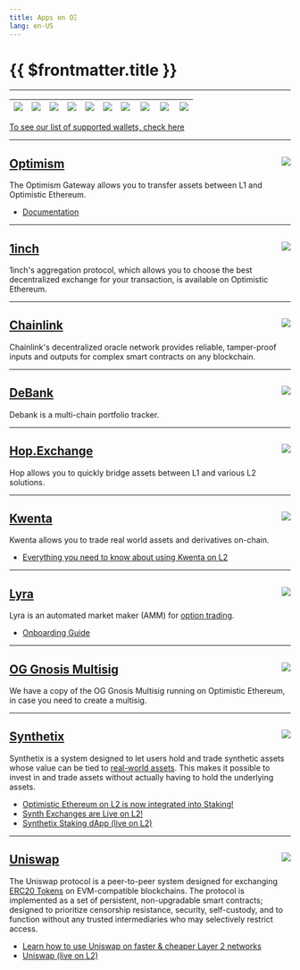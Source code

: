 ```yaml
---
title: Apps on OΞ
lang: en-US
---
```


# {{ $frontmatter.title }}


--- 


| [<img src="../../assets/logos/optimism.svg" class="logo">](#optimism) | [<img src="../../assets/logos/uniswap.png" class="logo">](#uniswap) | [<img src="../../assets/logos/synthetix.png" class="logo">](#synthetix) | [<img src="../../assets/logos/chainlink-logo.png" class="logo">](#chainlink) | [<img src="../../assets/logos/lyra.png" class="logo">](#lyra) | [<img src="../../assets/logos/hop_logo.png" class="logo">](#hop-exchange) | [<img src="../../assets/logos/1inch.png" class="logo">](#_1inch) | [<img src="../../assets/logos/kwenta.jpeg" class="logo" align="right">](#kwenta) | [<img src="../../assets/logos/gnosis.png" class="logo" align="right">](#og-gnosis-multisig) | [<img src="../../assets/logos/debank.png" class="logo" align="right">](#debank) |
| - | - | - | - | - | - | - | - | - | - |





[To see our list of supported wallets, check here](/docs/users/wallets.html)


---

## [Optimism <img src="../../assets/logos/optimism.svg" class="logo" align="right">](https://gateway.optimism.io/)

The Optimism Gateway allows you to transfer assets between L1 and Optimistic Ethereum.

* [Documentation](/docs/users/gateway.html)

---

## [1inch <img src="../../assets/logos/1inch.png" class="logo" align="right">](https://help.1inch.io/en/articles/5468238-optimism-how-to-use-1inch-on-optimistic-ethereum)

1inch's aggregation protocol, which allows you to choose the best decentralized exchange for your
transaction, is available on Optimistic Ethereum.



---

## [Chainlink <img src="../../assets/logos/chainlink-logo.png" class="logo" align="right">](https://chain.link/)

Chainlink's decentralized oracle network provides reliable, tamper-proof inputs and outputs for complex smart contracts on any blockchain.

---

## [DeBank <img src="../../assets/logos/debank.png" class="logo" align="right">](https://debank.com/)

Debank is a multi-chain portfolio tracker.

---

## [Hop.Exchange <img src="../../assets/logos/hop_logo.png" class="logo" align="right">](https://app.hop.exchange/send?sourceNetwork=ethereum&destNetwork=optimism)

Hop allows you to quickly bridge assets between L1 and various L2 solutions.

---

## [Kwenta <img src="../../assets/logos/kwenta.jpeg" class="logo" align="right">](https://kwenta.io/)

Kwenta allows you to trade real world assets and derivatives on-chain.

* [Everything you need to know about using Kwenta on L2](https://blog.kwenta.io/everything-you-need-to-know-about-using-kwenta-on-l2/)

---

## [Lyra <img src="../../assets/logos/lyra.png" class="logo" align="right">](https://www.lyra.finance/)

Lyra is an automated market maker (AMM) for [option 
trading](https://www.lyra.finance/files/whitepaper.pdf). 


* [Onboarding Guide](https://blog.lyra.finance/onboarding-guide/)

---


## [OG Gnosis Multisig<img src="../../assets/logos/gnosis.png" class="logo" align="right">](https://ogg.scopelift.co/)

We have a copy of the OG Gnosis Multisig running on Optimistic Ethereum, in case you need to
create a multisig.

---


## [Synthetix <img src="../../assets/logos/synthetix.png" class="logo" align="right">](https://staking.synthetix.io/)

Synthetix is a system designed to let users hold and trade synthetic assets whose value can be tied to
[real-world assets](https://docs.synthetix.io/tokens/list).
This makes it possible to invest in and trade assets without actually having to hold the underlying assets.

* [Optimistic Ethereum on L2 is now integrated into Staking!](https://blog.synthetix.io/oe-integrated-into-staking/)
* [Synth Exchanges are Live on L2!](https://blog.synthetix.io/synth-exchanges-are-live-on-l2/)
* [Synthetix Staking dApp (live on L2)](https://staking.synthetix.io/)




---

## [Uniswap <img src="../../assets/logos/uniswap.png" class="logo" align="right">](https://uniswap.org/)



The Uniswap protocol is a peer-to-peer system designed for exchanging [ERC20 Tokens](https://ethereum.org/en/developers/docs/standards/tokens/erc-20/) on EVM-compatible blockchains.
The protocol is implemented as a set of persistent, non-upgradable smart contracts; designed to prioritize censorship resistance, security, self-custody, and to function without any trusted intermediaries who may selectively restrict access.

* [Learn how to use Uniswap on faster & cheaper Layer 2 networks](https://help.uniswap.org/en/collections/3033942-layer-2)
* [Uniswap (live on L2)](https://app.uniswap.org/#/swap)

